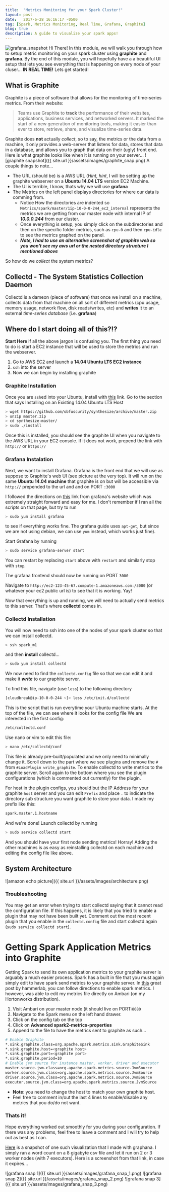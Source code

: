 ```yaml
---
title:  "Metrics Monitoring for your Spark Cluster!"
layout: post
date:   2017-6-28 16:16:17 -0500
tag: [Spark, Metrics Monitoring, Real Time, Grafana, Graphite]
blog: true
description: A guide to visualize your spark apps!
---
```


![grafana_snapshot](https://grafana.com/api/dashboards/24/images/15/image "Grafana Web UI")
Hi There! In this module, we will walk you through how to setup metric monitoring on your spark cluster using  **graphite** and **grafana**. By the end of this module, you will hopefully have a a beautiful UI setup that lets you see everything that is happening on every node of your cluser... **IN REAL TIME!** Lets get started!

## What is Graphite
Graphite is a piece of software that allows for the monitoring of time-series metrics. From their website:

> Teams use Graphite to **track** the performance of their websites,
> applications, business services, and networked servers. It marked the start of
> a new generation of monitoring tools, making it easier than ever to store,
> retrieve, share, and visualize time-series data.

Graphite does **not** actually *collect*, so to say, the metrics or the data from a machine, it only provides a web-server that listens for data, stores that data in a database, and allows you to graph that data on their (ugly) front end. Here is what graphite looks like when it is running on your server...
![graphite snapshot]({{ site.url }}/assets/images/graphite_snap.png)
A couple things to note...

* The URL (should be) is a AWS URL (*Hint, hint*, I will be setting up the graphite webserver on a **Ubuntu 14.04 LTS** version EC2 Machine.
* The UI is terrible, I know, thats why we will use **grafana**
* The Metrics on the left panel displays directories for where our data is comming from.
	* Notice How the directories are indented so `Metrics/spark/master/1ip-10-0-0-244_ec2_internal` represents the metrics we are getting from our master node with internal IP of ***10.0.0.244*** from our cluster.
	* Once everything is setup, you simply click on the subdirectories and then on the specific folder metrics, such as `cpu-0` and then `cpu-idle` to see the metrics graphed on the panel.
	* ***Note, I had to use an alternative screenshot of graphite web so you won't see my aws url or the nested directory structure I mentioned above***


So how do we *collect* the system metrics?

## Collectd - The System Statistics Collection Daemon
Collectd is a dameon (piece of software) that once we install on a machine, collects data from that machine on all sort of different metrics (cpu usage, memory usage, network flow, disk reads/writes, etc) and **writes** it to an external *time-series database* (i.e. **grafana**)


## Where do I start doing all of this?!?
**Start Here** if all the above jargon is confusing you. The first thing you need to do is start a EC2 instance that will be used to store the metrics and run the webserver.

1.	Go to AWS EC2 and launch a **14.04 Ubuntu LTS EC2 instance**
2. ```ssh``` into the server
3. Now we can begin by installing graphite

### Graphite Installation
Once you are `ssh`ed into your Ubuntu, install with [this](http://graphiteapp.org/quick-start-guides/synthesize.html) link. Go to the section that says Installing on an Existing 14.04 Ubuntu LTS Host

~~~ bash
> wget https://github.com/obfuscurity/synthesize/archive/master.zip
> unzip master.zip
> cd synthesize-master/
> sudo ./install
~~~

Once this is installed, you should see the graphite UI when you navigate to the AWS URL in your EC2 console. If it does not work, prepend the link with `http://` or `https://`

### Grafana Instalation
Next, we want to install Grafana. Grafana is the front end that we will use as suppose to Graphite's web UI (see picture at the very top). It will run on the same **Ubuntu 14.04 machine** that graphite is on but will be accessible via `http://` prepended to the url and and on PORT `:3000`

I followed the directions on [this](http://docs.grafana.org/installation/debian/) link from grafana's website which was extremely straight forward and easy for me. I don't remember if I ran all the scripts on that page, but try to run

~~~ bash
> sudo yum install grafana
~~~

to see if everything works fine. The grafana guide uses `apt-get`, but since we are not using debian, we can use `yum` instead, which works just fine).

Start Grafana by running

~~~ bash
> sudo service grafana-server start
~~~

You can restart by replacing `start` above with `restart` and similarly stop with `stop`.

The grafana frontend should now be running on PORT `3000`

Navigate to `http://ec2-123-45-67.compute-1.amazoneaws.com:/3000` (or whatever your ec2 public url is) to see that it is working. Yay!

Now that everything is up and running, we will need to actually send metrics to this server. That's where **collectd** comes in.

### Collectd Installation
You will now need to ssh into one of the nodes of your spark cluster so that we can install collectd.

~~~ bash
> ssh spark_m1
~~~

and then **install** collectd...

~~~ bash
> sudo yum install collectd
~~~

We now need to find the `collectd.config` file so that we can edit it and make it ***write*** to our graphite server.

To find this file, navigate (use `less`) to the following directory

~~~ bash
[cloudbreak@ip-10-0-0-244 ~]> less /etc/init.d/collectd
~~~

This is the script that is run everytime your Ubuntu machine starts. At the top of the file, we can see where it looks for the config file
We are interested in the first config:

~~~ bash
/etc/collectd.conf
~~~

Use nano or vim to edit this file:

~~~ bash
> nano /etc/collectd/conf
~~~

This file is already pre-built/populated and we only need to minimally change it.
Scroll down to the part where we see plugins and remove the `#` from `#LoadPlugin write_graphite`. To enable collectd to write metrics to the graphite server. Scroll again to the bottom where you see the plugin configurations (which is commented out currently) for the plugin.

For host in the plugin configs, you should but the IP Address for your graphite `host` server and you can edit `Prefix` and place `.` to indicate the directory sub structure you want graphite to store your data. I made my prefix like this:

~~~ bash
spark.master.1.hostname
~~~

And we're done! Launch collectd by running

~~~ bash
> sudo service collectd start
~~~

And you should have your first node sending metrics! Horray! Adding the other machines is as easy as reinstalling collectd on each machine and editing the config file like above.

## System Architecture
![amazon echo picture]({{ site.url }}/assets/images/architecture.png)

### Troubleshooting
You may get an error when trying to start collectd saying that it cannot read the configuration file. If this happens, it is likely that you tried to enable a plugin that may not have been built yet. Comment out the most recent plugin that you enable in the `collectd.config` file and start collectd again (`sudo service collectd start`).

# Getting Spark Application Metrics into Graphite
Getting Spark to send its own application metrics to your graphite server is arguably a much easier process. Spark has a built in file that you must again simply edit to have spark send metrics to your graphite server. In [this](http://www.hammerlab.org/2015/02/27/monitoring-spark-with-graphite-and-grafana/) great post by hammerlab, you can follow directions to enable spark metrics. I however, was able to edit my metrics file directly on Ambari (on my Hortonworks distribution).

1.	Visit Ambari on your master node (it should live on PORT:`8080`
2. Navigate to the Spark menu on the left hand drawer.
3. Click on the config tab on the top
4. Click on **Advanced spark2-metrics-properties**
5. Append to the file to have the metrics sent to graphite as such...

~~~ bash
# Enable Graphite
*.sink.graphite.class=org.apache.spark.metrics.sink.GraphiteSink
*.sink.graphite.host=<graphite host>
*.sink.graphite.port=<graphite port>
*.sink.graphite.period=10
# Enable jvm source for instance master, worker, driver and executor
master.source.jvm.class=org.apache.spark.metrics.source.JvmSource
worker.source.jvm.class=org.apache.spark.metrics.source.JvmSource
driver.source.jvm.class=org.apache.spark.metrics.source.JvmSource
executor.source.jvm.class=org.apache.spark.metrics.source.JvmSource
~~~

* **Note**: you need to change the host to match your own graphite host.
* Feel free to comment in/out the last 4 lines to enable/disable any metrics that you do/do not want.


### Thats it!
Hope everything worked out smoothly for you during your configuration. If there was any problems, feel free to leave a comment and I will try to help out as best as I can.

[Here](https://snapshot.raintank.io/dashboard/snapshot/amyRf8N3zoG60OKlVD456BcW2Pvwb4v3?orgId=2&from=1498680994565&to=1498681344321) is a snapshot of one such visualization that I made with graphana. I simply ran a word count on a 8 gigabyte csv file and let it run on 2 or 3 worker nodes (with 7 executors). Here is a screenshot from that link, in case it expires...

![grafana snap 1]({{ site.url }}/assets/images/grafana_snap_1.png)
![grafana snap 2]({{ site.url }}/assets/images/grafana_snap_2.png)
![grafana snap 3]({{ site.url }}/assets/images/grafana_snap_3.png)
